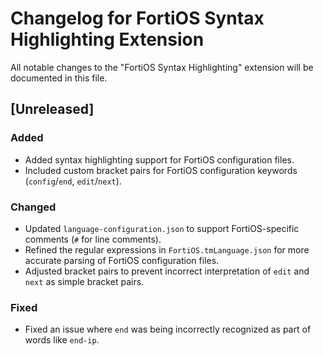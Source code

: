 # Changelog for FortiOS Syntax Highlighting Extension

All notable changes to the "FortiOS Syntax Highlighting" extension will be documented in this file.

## [Unreleased]

### Added
- Added syntax highlighting support for FortiOS configuration files.
- Included custom bracket pairs for FortiOS configuration keywords (`config`/`end`, `edit`/`next`).

### Changed
- Updated `language-configuration.json` to support FortiOS-specific comments (`#` for line comments).
- Refined the regular expressions in `FortiOS.tmLanguage.json` for more accurate parsing of FortiOS configuration files.
- Adjusted bracket pairs to prevent incorrect interpretation of `edit` and `next` as simple bracket pairs.

### Fixed
- Fixed an issue where `end` was being incorrectly recognized as part of words like `end-ip`.
